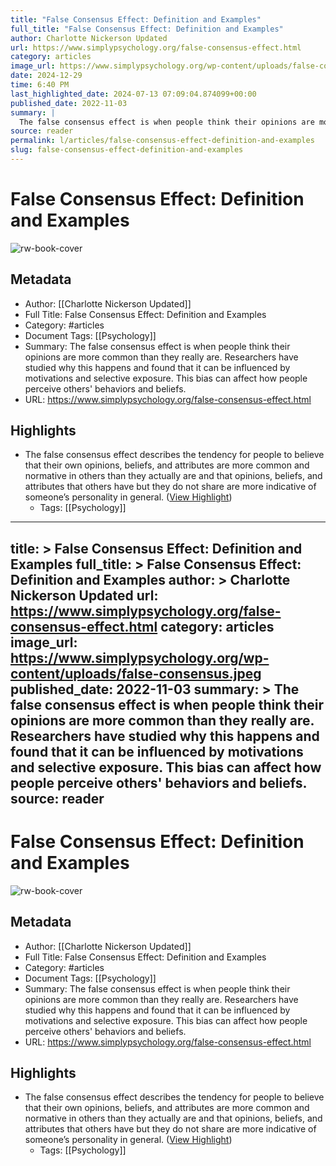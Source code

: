 ```yaml
---
title: "False Consensus Effect: Definition and Examples"
full_title: "False Consensus Effect: Definition and Examples"
author: Charlotte Nickerson Updated
url: https://www.simplypsychology.org/false-consensus-effect.html
category: articles
image_url: https://www.simplypsychology.org/wp-content/uploads/false-consensus.jpeg
date: 2024-12-29
time: 6:40 PM
last_highlighted_date: 2024-07-13 07:09:04.874099+00:00
published_date: 2022-11-03
summary: |
  The false consensus effect is when people think their opinions are more common than they really are. Researchers have studied why this happens and found that it can be influenced by motivations and selective exposure. This bias can affect how people perceive others' behaviors and beliefs.
source: reader
permalink: l/articles/false-consensus-effect-definition-and-examples
slug: false-consensus-effect-definition-and-examples
---
```

# False Consensus Effect: Definition and Examples

![rw-book-cover](https://www.simplypsychology.org/wp-content/uploads/false-consensus.jpeg)

## Metadata
- Author: [[Charlotte Nickerson Updated]]
- Full Title: False Consensus Effect: Definition and Examples
- Category: #articles
- Document Tags: [[Psychology]] 
- Summary: The false consensus effect is when people think their opinions are more common than they really are. Researchers have studied why this happens and found that it can be influenced by motivations and selective exposure. This bias can affect how people perceive others' behaviors and beliefs.
- URL: https://www.simplypsychology.org/false-consensus-effect.html

## Highlights
- The false consensus effect describes the tendency for people to believe that their own opinions, beliefs, and attributes are more common and normative in others than they actually are and that opinions, beliefs, and attributes that others have but they do not share are more indicative of someone’s personality in general. ([View Highlight](https://read.readwise.io/read/01j2nemvbygcs2vytx05caekce))
    - Tags: [[Psychology]] 


---
title: >
  False Consensus Effect: Definition and Examples
full_title: >
  False Consensus Effect: Definition and Examples
author: >
  Charlotte Nickerson Updated
url: https://www.simplypsychology.org/false-consensus-effect.html
category: articles
image_url: https://www.simplypsychology.org/wp-content/uploads/false-consensus.jpeg
published_date: 2022-11-03
summary: >
  The false consensus effect is when people think their opinions are more common than they really are. Researchers have studied why this happens and found that it can be influenced by motivations and selective exposure. This bias can affect how people perceive others' behaviors and beliefs.
source: reader
---
# False Consensus Effect: Definition and Examples

![rw-book-cover](https://www.simplypsychology.org/wp-content/uploads/false-consensus.jpeg)

## Metadata
- Author: [[Charlotte Nickerson Updated]]
- Full Title: False Consensus Effect: Definition and Examples
- Category: #articles
- Document Tags: [[Psychology]] 
- Summary: The false consensus effect is when people think their opinions are more common than they really are. Researchers have studied why this happens and found that it can be influenced by motivations and selective exposure. This bias can affect how people perceive others' behaviors and beliefs.
- URL: https://www.simplypsychology.org/false-consensus-effect.html

## Highlights
- The false consensus effect describes the tendency for people to believe that their own opinions, beliefs, and attributes are more common and normative in others than they actually are and that opinions, beliefs, and attributes that others have but they do not share are more indicative of someone’s personality in general. ([View Highlight](https://read.readwise.io/read/01j2nemvbygcs2vytx05caekce))
    - Tags: [[Psychology]] 



